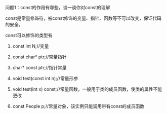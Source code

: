 问题1：const的作用有哪些，谈一谈你对const的理解

const是常量修饰符，被const修饰的变量、指针、函数等不可以改变，保证代码的安全。

const可以修饰的类型有

1. const int N;//变量

2. const char* ptr;//常量指针

3. char* const ptr;//指针常量

4. void test(const int n);//常量形参

5. void test(int x) const;//常量函数，一般用于类的成员函数，使类的属性不能更改

6. const People p;//常量对象，该实例只能调用带有const的成员函数


